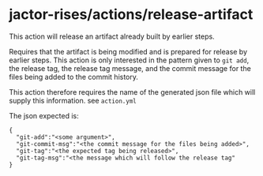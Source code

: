 # jactor-rises/actions/release-artifact

This action will release an artifact already built by earlier steps.

Requires that the artifact is being modified and is prepared for release
by earlier steps. This action is only interested in the pattern given to
`git add`, the release tag, the release tag message, and the commit 
message for the files being added to the commit history.

This action therefore requires the name of the generated json file which
will supply this information. see `action.yml`

The json expected is:
```
{
  "git-add":"<some argument>",
  "git-commit-msg":"<the commit message for the files being added>", 
  "git-tag":"<the expected tag being released>",
  "git-tag-msg":"<the message which will follow the release tag"
}
```
